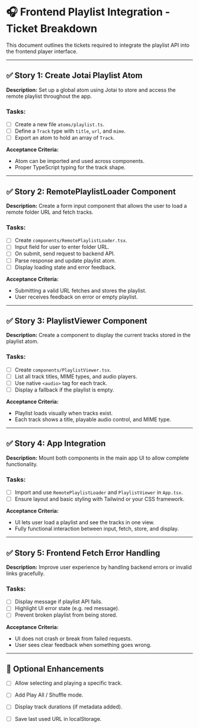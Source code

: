 
# 🎧 Frontend Playlist Integration - Ticket Breakdown

This document outlines the tickets required to integrate the playlist API into the frontend player interface.

---

## ✅ Story 1: Create Jotai Playlist Atom
**Description:** Set up a global atom using Jotai to store and access the remote playlist throughout the app.

### Tasks:
- [ ] Create a new file `atoms/playlist.ts`.
- [ ] Define a `Track` type with `title`, `url`, and `mime`.
- [ ] Export an atom to hold an array of `Track`.

**Acceptance Criteria:**
- Atom can be imported and used across components.
- Proper TypeScript typing for the track shape.

---

## ✅ Story 2: RemotePlaylistLoader Component
**Description:** Create a form input component that allows the user to load a remote folder URL and fetch tracks.

### Tasks:
- [ ] Create `components/RemotePlaylistLoader.tsx`.
- [ ] Input field for user to enter folder URL.
- [ ] On submit, send request to backend API.
- [ ] Parse response and update playlist atom.
- [ ] Display loading state and error feedback.

**Acceptance Criteria:**
- Submitting a valid URL fetches and stores the playlist.
- User receives feedback on error or empty playlist.

---

## ✅ Story 3: PlaylistViewer Component
**Description:** Create a component to display the current tracks stored in the playlist atom.

### Tasks:
- [ ] Create `components/PlaylistViewer.tsx`.
- [ ] List all track titles, MIME types, and audio players.
- [ ] Use native `<audio>` tag for each track.
- [ ] Display a fallback if the playlist is empty.

**Acceptance Criteria:**
- Playlist loads visually when tracks exist.
- Each track shows a title, playable audio control, and MIME type.

---

## ✅ Story 4: App Integration
**Description:** Mount both components in the main app UI to allow complete functionality.

### Tasks:
- [ ] Import and use `RemotePlaylistLoader` and `PlaylistViewer` in `App.tsx`.
- [ ] Ensure layout and basic styling with Tailwind or your CSS framework.

**Acceptance Criteria:**
- UI lets user load a playlist and see the tracks in one view.
- Fully functional interaction between input, fetch, store, and display.

---

## ✅ Story 5: Frontend Fetch Error Handling
**Description:** Improve user experience by handling backend errors or invalid links gracefully.

### Tasks:
- [ ] Display message if playlist API fails.
- [ ] Highlight UI error state (e.g. red message).
- [ ] Prevent broken playlist from being stored.

**Acceptance Criteria:**
- UI does not crash or break from failed requests.
- User sees clear feedback when something goes wrong.

---

## 🧩 Optional Enhancements
- [ ] Allow selecting and playing a specific track.
- [ ] Add Play All / Shuffle mode.
- [ ] Display track durations (if metadata added).
- [ ] Save last used URL in localStorage.


